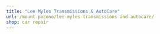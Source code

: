 ```yaml
---
title: "Lee Myles Transmissions & AutoCare"
url: /mount-pocono/lee-myles-transmissions-and-autocare/
shop: car repair
---
```

